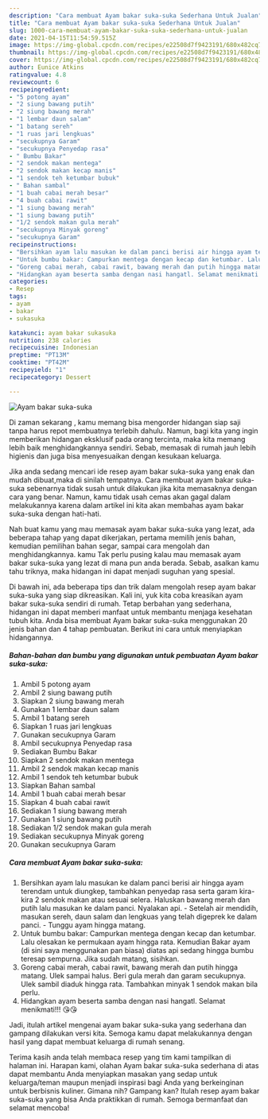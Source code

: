 ```yaml
---
description: "Cara membuat Ayam bakar suka-suka Sederhana Untuk Jualan"
title: "Cara membuat Ayam bakar suka-suka Sederhana Untuk Jualan"
slug: 1000-cara-membuat-ayam-bakar-suka-suka-sederhana-untuk-jualan
date: 2021-04-15T11:54:59.515Z
image: https://img-global.cpcdn.com/recipes/e22508d7f9423191/680x482cq70/ayam-bakar-suka-suka-foto-resep-utama.jpg
thumbnail: https://img-global.cpcdn.com/recipes/e22508d7f9423191/680x482cq70/ayam-bakar-suka-suka-foto-resep-utama.jpg
cover: https://img-global.cpcdn.com/recipes/e22508d7f9423191/680x482cq70/ayam-bakar-suka-suka-foto-resep-utama.jpg
author: Eunice Atkins
ratingvalue: 4.8
reviewcount: 6
recipeingredient:
- "5 potong ayam"
- "2 siung bawang putih"
- "2 siung bawang merah"
- "1 lembar daun salam"
- "1 batang sereh"
- "1 ruas jari lengkuas"
- "secukupnya Garam"
- "secukupnya Penyedap rasa"
- " Bumbu Bakar"
- "2 sendok makan mentega"
- "2 sendok makan kecap manis"
- "1 sendok teh ketumbar bubuk"
- " Bahan sambal"
- "1 buah cabai merah besar"
- "4 buah cabai rawit"
- "1 siung bawang merah"
- "1 siung bawang putih"
- "1/2 sendok makan gula merah"
- "secukupnya Minyak goreng"
- "secukupnya Garam"
recipeinstructions:
- "Bersihkan ayam lalu masukan ke dalam panci berisi air hingga ayam terendam untuk diungkep, tambahkan penyedap rasa serta garam kira-kira 2 sendok makan atau sesuai selera. Haluskan bawang merah dan putih lalu masukan ke dalam panci. Nyalakan api. Setelah air mendidih, masukan sereh, daun salam dan lengkuas yang telah digeprek ke dalam panci. Tunggu ayam hingga matang."
- "Untuk bumbu bakar: Campurkan mentega dengan kecap dan ketumbar. Lalu olesakan ke permukaan ayam hingga rata. Kemudian Bakar ayam (di sini saya menggunakan pan biasa) diatas api sedang hingga bumbu teresap sempurna. Jika sudah matang, sisihkan."
- "Goreng cabai merah, cabai rawit, bawang merah dan putih hingga matang. Ulek sampai halus. Beri gula merah dan garam secukupnya. Ulek sambil diaduk hingga rata. Tambahkan minyak 1 sendok makan bila perlu."
- "Hidangkan ayam beserta samba dengan nasi hangatl. Selamat menikmati!!! 😘😘"
categories:
- Resep
tags:
- ayam
- bakar
- sukasuka

katakunci: ayam bakar sukasuka 
nutrition: 238 calories
recipecuisine: Indonesian
preptime: "PT13M"
cooktime: "PT42M"
recipeyield: "1"
recipecategory: Dessert

---
```



![Ayam bakar suka-suka](https://img-global.cpcdn.com/recipes/e22508d7f9423191/680x482cq70/ayam-bakar-suka-suka-foto-resep-utama.jpg)

Di zaman  sekarang , kamu memang bisa mengorder hidangan siap saji tanpa harus repot membuatnya terlebih dahulu. Namun, bagi kita yang ingin memberikan hidangan eksklusif pada orang tercinta, maka kita memang lebih baik menghidangkannya sendiri. Sebab, memasak di rumah jauh lebih higienis dan juga bisa menyesuaikan dengan kesukaan keluarga.

Jika anda sedang mencari ide resep ayam bakar suka-suka yang enak dan mudah dibuat,maka di sinilah tempatnya. Cara membuat ayam bakar suka-suka  sebenarnya tidak susah untuk dilakukan jika kita memasaknya dengan cara yang benar. Namun, kamu tidak usah cemas akan gagal dalam melakukannya 
karena dalam artikel ini kita akan membahas ayam bakar suka-suka dengan hati-hati.  



Nah buat kamu yang mau memasak ayam bakar suka-suka yang lezat, ada beberapa tahap yang dapat dikerjakan, pertama memilih jenis bahan, kemudian pemilihan bahan segar, sampai cara mengolah dan menghidangkannya. kamu Tak perlu pusing kalau mau memasak ayam bakar suka-suka yang lezat di mana pun anda berada. Sebab, asalkan kamu  tahu triknya, maka hidangan ini dapat menjadi suguhan yang spesial.

Di bawah ini, ada beberapa tips dan trik dalam mengolah resep ayam bakar suka-suka yang siap dikreasikan. Kali ini, yuk kita coba kreasikan ayam bakar suka-suka sendiri di rumah. Tetap berbahan yang sederhana, hidangan ini dapat memberi manfaat untuk membantu menjaga kesehatan tubuh kita. Anda bisa membuat Ayam bakar suka-suka menggunakan 20 jenis bahan dan 4 tahap pembuatan. Berikut ini cara untuk menyiapkan hidangannya.

<!--inarticleads1-->

##### Bahan-bahan dan bumbu yang digunakan untuk pembuatan Ayam bakar suka-suka:

1. Ambil 5 potong ayam
1. Ambil 2 siung bawang putih
1. Siapkan 2 siung bawang merah
1. Gunakan 1 lembar daun salam
1. Ambil 1 batang sereh
1. Siapkan 1 ruas jari lengkuas
1. Gunakan secukupnya Garam
1. Ambil secukupnya Penyedap rasa
1. Sediakan  Bumbu Bakar
1. Siapkan 2 sendok makan mentega
1. Ambil 2 sendok makan kecap manis
1. Ambil 1 sendok teh ketumbar bubuk
1. Siapkan  Bahan sambal
1. Ambil 1 buah cabai merah besar
1. Siapkan 4 buah cabai rawit
1. Sediakan 1 siung bawang merah
1. Gunakan 1 siung bawang putih
1. Sediakan 1/2 sendok makan gula merah
1. Sediakan secukupnya Minyak goreng
1. Gunakan secukupnya Garam




<!--inarticleads2-->

##### Cara membuat Ayam bakar suka-suka:

1. Bersihkan ayam lalu masukan ke dalam panci berisi air hingga ayam terendam untuk diungkep, tambahkan penyedap rasa serta garam kira-kira 2 sendok makan atau sesuai selera. Haluskan bawang merah dan putih lalu masukan ke dalam panci. Nyalakan api. - Setelah air mendidih, masukan sereh, daun salam dan lengkuas yang telah digeprek ke dalam panci. - Tunggu ayam hingga matang.
1. Untuk bumbu bakar: Campurkan mentega dengan kecap dan ketumbar. Lalu olesakan ke permukaan ayam hingga rata. Kemudian Bakar ayam (di sini saya menggunakan pan biasa) diatas api sedang hingga bumbu teresap sempurna. Jika sudah matang, sisihkan.
1. Goreng cabai merah, cabai rawit, bawang merah dan putih hingga matang. Ulek sampai halus. Beri gula merah dan garam secukupnya. Ulek sambil diaduk hingga rata. Tambahkan minyak 1 sendok makan bila perlu.
1. Hidangkan ayam beserta samba dengan nasi hangatl. Selamat menikmati!!! 😘😘




Jadi, itulah artikel mengenai  ayam bakar suka-suka  yang sederhana dan gampang dilakukan versi kita. Semoga kamu dapat melakukannya dengan hasil yang dapat membuat keluarga di rumah senang. 

Terima kasih anda telah membaca resep yang tim kami tampilkan di halaman ini. Harapan kami, olahan  Ayam bakar suka-suka sederhana di atas dapat membantu Anda menyiapkan masakan yang sedap untuk keluarga/teman maupun menjadi inspirasi bagi Anda yang berkeinginan untuk berbisnis kuliner. Gimana nih? Gampang kan? Itulah resep ayam bakar suka-suka yang bisa Anda praktikkan di rumah. Semoga bermanfaat dan selamat mencoba!

